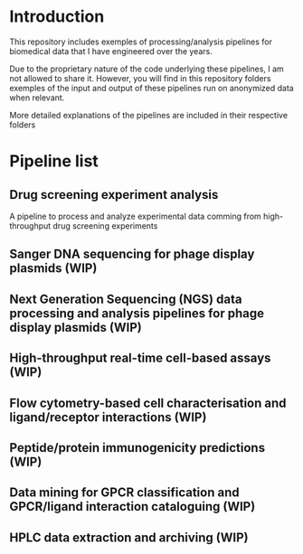 
# Introduction

This repository includes exemples of processing/analysis pipelines for biomedical data that I have engineered over the years.

Due to the proprietary nature of the code underlying these pipelines, I am not allowed to share it. However, you will find in this repository folders exemples of the input and output of these pipelines run on anonymized data when relevant.

More detailed explanations of the pipelines are included in their respective folders

# Pipeline list
## Drug screening experiment analysis
A pipeline to process and analyze experimental data comming from high-throughput drug screening experiments
## Sanger DNA sequencing for phage display plasmids  (WIP)
## Next Generation Sequencing (NGS) data processing and analysis pipelines for phage display plasmids (WIP)
## High-throughput real-time cell-based assays (WIP)
## Flow cytometry-based cell characterisation and ligand/receptor interactions (WIP)
## Peptide/protein immunogenicity predictions (WIP)
## Data mining for GPCR classification and GPCR/ligand interaction cataloguing (WIP)
## HPLC data extraction and archiving (WIP)
